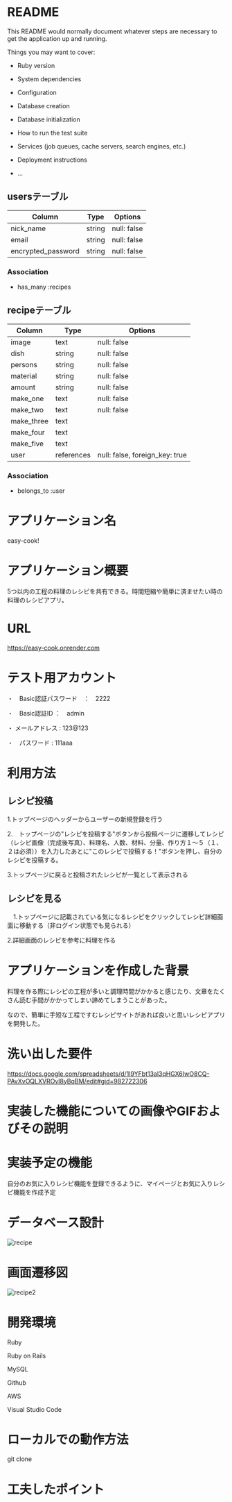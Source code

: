 # README

This README would normally document whatever steps are necessary to get the
application up and running.

Things you may want to cover:

* Ruby version

* System dependencies

* Configuration

* Database creation

* Database initialization

* How to run the test suite

* Services (job queues, cache servers, search engines, etc.)

* Deployment instructions

* ...

## usersテーブル
| Column             | Type   | Options     |
| ------------------ | ------ | ----------- |
| nick_name          | string | null: false |
| email              | string | null: false |
| encrypted_password | string | null: false |

### Association
- has_many :recipes

## recipeテーブル

| Column     | Type      | Options                        |
| ---------- | --------- | ------------------------------ |
| image      | text      | null: false                    |写真
| dish       | string    | null: false                    |料理名
| persons    | string    | null: false                    |人数
| material   | string    | null: false                    |材料
| amount     | string    | null: false                    |分量
| make_one   | text      | null: false                    |工程１
| make_two   | text      | null: false                    |工程２
| make_three | text      |                                |工程３
| make_four  | text      |                                |工程４
| make_five  | text      |                                |工程５
| user       | references| null: false, foreign_key: true |

### Association
- belongs_to :user


# アプリケーション名

easy-cook!

# アプリケーション概要

5つ以内の工程の料理のレシピを共有できる。時間短縮や簡単に済ませたい時の料理のレシピアプリ。

# URL

https://easy-cook.onrender.com

# テスト用アカウント

・　Basic認証パスワード　：　2222

・　Basic認証ID ：　admin

・ メールアドレス : 123@123

・　パスワード : 111aaa



# 利用方法

## レシピ投稿

1.トップページのヘッダーからユーザーの新規登録を行う

2.　トップページの"レシピを投稿する"ボタンから投稿ページに遷移してレシピ（レシピ画像（完成後写真）、料理名、人数、材料、分量、作り方１〜５（１、２は必須））を入力したあとに"このレシピで投稿する！"ボタンを押し、自分のレシピを投稿する。

3.トップページに戻ると投稿されたレシピが一覧として表示される

## レシピを見る
　1.トップページに記載されている気になるレシピをクリックしてレシピ詳細画面に移動する（非ログイン状態でも見られる）
 
2.詳細画面のレシピを参考に料理を作る
 
# アプリケーションを作成した背景

料理を作る際にレシピの工程が多いと調理時間がかかると感じたり、文章をたくさん読む手間がかかってしまい諦めてしまうことがあった。

なので、簡単に手短な工程ですむレシピサイトがあれば良いと思いレシピアプリを開発した。

# 洗い出した要件

https://docs.google.com/spreadsheets/d/1I9YFbt13al3qHGX6IwO8CQ-PAvXvOQLXVROvl8yBqBM/edit#gid=982722306

# 実装した機能についての画像やGIFおよびその説明

# 実装予定の機能

自分のお気に入りレシピ機能を登録できるように、マイページとお気に入りレシピ機能を作成予定

# データベース設計

![recipe](https://github.com/AYUMIAYUMI/easy-cook/assets/119142344/ff6a7842-f562-4978-9483-d2e130469886)


# 画面遷移図

![recipe2](https://github.com/AYUMIAYUMI/easy-cook/assets/119142344/c93c7cfe-345a-4e69-ac17-9ef0ca62b0b1)

# 開発環境

 Ruby
 
 Ruby on Rails
 
 MySQL
 
 Github
 
 AWS
 
 Visual Studio Code


# ローカルでの動作方法

git clone 

# 工夫したポイント


